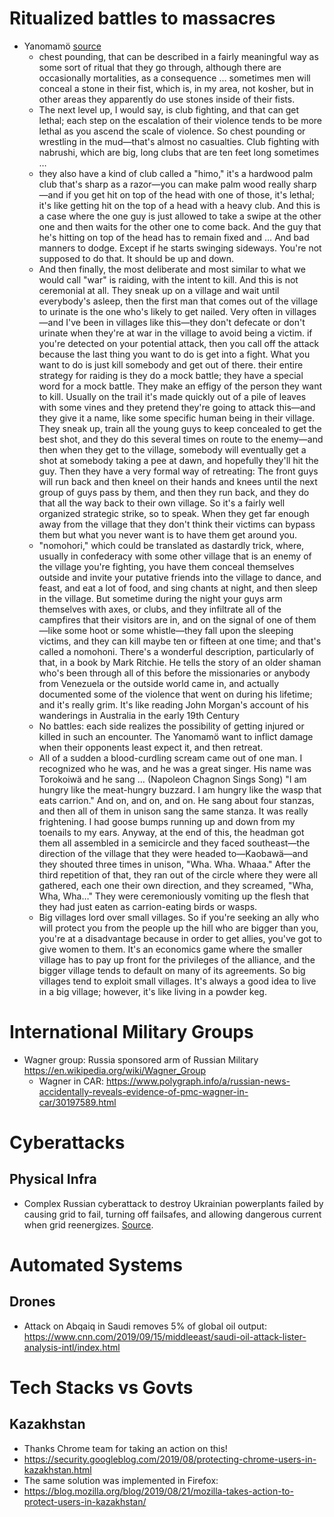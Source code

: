 # Ritualized battles to massacres

*   Yanomamö [source](https://www.edge.org/conversation/napoleon-chagnon-blood-is-their-argument) 
    *   chest pounding, that can be described in a fairly meaningful way as some sort of ritual that they go through, although there are occasionally mortalities, as a consequence ... sometimes men will conceal a stone in their fist, which is, in my area, not kosher, but in other areas they apparently do use stones inside of their fists.
    *   The next level up, I would say, is club fighting, and that can get lethal; each step on the escalation of their violence tends to be more lethal as you ascend the scale of violence. So chest pounding or wrestling in the mud—that's almost no casualties. Club fighting with nabrushi, which are big, long clubs that are ten feet long sometimes …
    *   they also have a kind of club called a "himo," it's a hardwood palm club that's sharp as a razor—you can make palm wood really sharp—and if you get hit on top of the head with one of those, it's lethal; it's like getting hit on the top of a head with a heavy club. And this is a case where the one guy is just allowed to take a swipe at the other one and then waits for the other one to come back.  And the guy that he's hitting on top of the head has to remain fixed and … And bad manners to dodge. Except if he starts swinging sideways. You're not supposed to do that. It should be up and down.
    *   And then finally, the most deliberate and most similar to what we would call "war" is raiding, with the intent to kill. And this is not ceremonial at all. They sneak up on a village and wait until everybody's asleep, then the first man that comes out of the village to urinate is the one who's likely to get nailed. Very often in villages—and I've been in villages like this—they don't defecate or don't urinate when they're at war in the village to avoid being a victim. if you're detected on your potential attack, then you call off the attack because the last thing you want to do is get into a fight. What you want to do is just kill somebody and get out of there. their entire strategy for raiding is they do a mock battle; they have a special word for a mock battle. They make an effigy of the person they want to kill. Usually on the trail it's made quickly out of a pile of leaves with some vines and they pretend they're going to attack this—and they give it a name, like some specific human being in their village. They sneak up, train all the young guys to keep concealed to get the best shot, and they do this several times on route to the enemy—and then when they get to the village, somebody will eventually get a shot at somebody taking a pee at dawn, and hopefully they'll hit the guy. Then they have a very formal way of retreating: The front guys will run back and then kneel on their hands and knees until the next group of guys pass by them, and then they run back, and they do that all the way back to their own village. So it's a fairly well organized strategic strike, so to speak. When they get far enough away from the village that they don't think their victims can bypass them but what you never want is to have them get around you.
    *   "nomohori," which could be translated as dastardly trick, where, usually in confederacy with some other village that is an enemy of the village you're fighting, you have them conceal themselves outside and invite your putative friends into the village to dance, and feast, and eat a lot of food, and sing chants at night, and then sleep in the village. But sometime during the night your guys arm themselves with axes, or clubs, and they infiltrate all of the campfires that their visitors are in, and on the signal of one of them—like some hoot or some whistle—they fall upon the sleeping victims, and they can kill maybe ten or fifteen at one time; and that's called a nomohoni. There's a wonderful description, particularly of that, in a book by Mark Ritchie. He tells the story of an older shaman who's been through all of this before the missionaries or anybody from Venezuela or the outside world came in, and actually documented some of the violence that went on during his lifetime; and it's really grim. It's like reading John Morgan's account of his wanderings in Australia in the early 19th Century
    *   No battles: each side realizes the possibility of getting injured or killed in such an encounter. The Yanomamö want to inflict damage when their opponents least expect it, and then retreat.
    *   All of a sudden a blood-curdling scream came out of one man. I recognized who he was, and he was a great singer. His name was Torokoiwä and he sang … (Napoleon Chagnon Sings Song) "I am hungry like the meat-hungry buzzard. I am hungry like the wasp that eats carrion." And on, and on, and on. He sang about four stanzas, and then all of them in unison sang the same stanza. It was really frightening. I had goose bumps running up and down from my toenails to my ears. Anyway, at the end of this, the headman got them all assembled in a semicircle and they faced southeast—the direction of the village that they were headed to—Kaobawä—and they shouted three times in unison, "Wha. Wha. Whaaa." After the third repetition of that, they ran out of the circle where they were all gathered, each one their own direction, and they screamed, "Wha, Wha, Wha…" They were ceremoniously vomiting up the flesh that they had just eaten as carrion-eating birds or wasps.
    *   Big villages lord over small villages. So if you're seeking an ally who will protect you from the people up the hill who are bigger than you, you're at a disadvantage because in order to get allies, you've got to give women to them. It's an economics game where the smaller village has to pay up front for the privileges of the alliance, and the bigger village tends to default on many of its agreements. So big villages tend to exploit small villages. It's always a good idea to live in a big village; however, it's like living in a powder keg.

# International Military Groups

*   Wagner group: Russia sponsored arm of Russian Military https://en.wikipedia.org/wiki/Wagner_Group
    *   Wagner in CAR: https://www.polygraph.info/a/russian-news-accidentally-reveals-evidence-of-pmc-wagner-in-car/30197589.html

# Cyberattacks

## Physical Infra

*   Complex Russian cyberattack to destroy Ukrainian powerplants failed by causing grid to fail, turning off failsafes, and allowing dangerous current when grid reenergizes. [Source](https://arstechnica.com/information-technology/2019/09/new-clues-show-how-russias-grid-hackers-aimed-for-physical-destruction/?comments=1).

# Automated Systems

## Drones

*   Attack on Abqaiq in Saudi removes 5% of global oil output: https://www.cnn.com/2019/09/15/middleeast/saudi-oil-attack-lister-analysis-intl/index.html

# Tech Stacks vs Govts

## Kazakhstan

*   Thanks Chrome team for taking an action on this!
*   https://security.googleblog.com/2019/08/protecting-chrome-users-in-kazakhstan.html
*   The same solution was implemented in Firefox:
*   https://blog.mozilla.org/blog/2019/08/21/mozilla-takes-action-to-protect-users-in-kazakhstan/